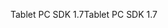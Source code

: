 <span data-ttu-id="39dba-101">Tablet PC SDK 1.7</span><span class="sxs-lookup"><span data-stu-id="39dba-101">Tablet PC SDK 1.7</span></span>